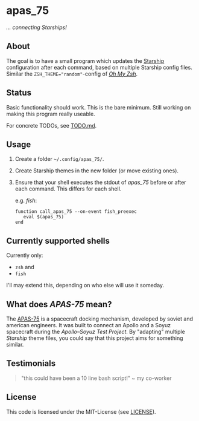 # apas_75
_... connecting Starships!_

## About
The goal is to have a small program which updates the [Starship](https://starship.rs/)
configuration after each command, based on multiple Starship config files.
Similar the `ZSH_THEME="random"`-config of [_Oh My Zsh_](https://ohmyz.sh/).

## Status
Basic functionality should work. This is the bare minimum.
Still working on making this program really useable.

For concrete TODOs, see [TODO.md](TODO.md).

## Usage
1. Create a folder `~/.config/apas_75/`.
2. Create Starship themes in the new folder (or move existing ones).
3. Ensure that your shell executes the stdout of _apas\_75_ before or after each command.
   This differs for each shell.

   e.g. _fish_:
   ```fish
   function call_apas_75 --on-event fish_preexec
      eval $(apas_75)
   end
   ```

## Currently supported shells
Currently only:

- `zsh` and
- `fish`

I'll may extend this, depending on who else will use it someday.

## What does _APAS-75_ mean?
The [APAS-75](https://en.wikipedia.org/wiki/Androgynous_Peripheral_Attach_System#APAS-75)
is a spacecraft docking mechanism, developed by soviet and american engineers. It was 
built to connect an Apollo and a Soyuz spacecraft during the _Apollo–Soyuz Test Project_.
By "adapting" multiple _Starship_ theme files, you could say that this project aims for
something similar.

## Testimonials

> "this could have been a 10 line bash script!" ~ my co-worker

## License
This code is licensed under the MIT-License (see [LICENSE](LICENSE)).
